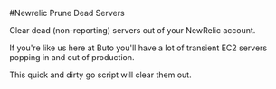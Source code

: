 #Newrelic Prune Dead Servers

Clear dead (non-reporting) servers out of your NewRelic account.

If you're like us here at Buto you'll have a lot of transient EC2 servers popping in and out of production.  

This quick and dirty go script will clear them out.
